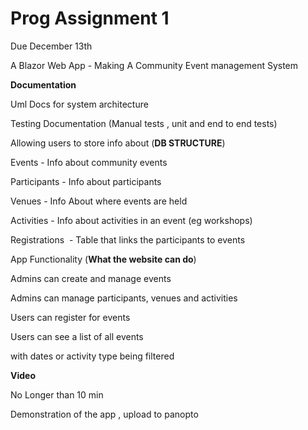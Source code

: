 # Prog Assignment 1
Due December 13th

A Blazor Web App - Making A Community Event management System

**Documentation**

Uml Docs for system architecture

Testing Documentation (Manual tests , unit and end to end tests)

Allowing users to store info about (**DB STRUCTURE**)

Events - Info about community events

Participants - Info about participants

Venues - Info About where events are held

Activities - Info about activities in an event (eg workshops)

Registrations  - Table that links the participants to events

App Functionality (**What the website can do**)

Admins can create and manage events

Admins can manage participants, venues and activities

Users can register for events

Users can see a list of all events 

with dates or activity type being filtered  

**Video**

No Longer than 10 min

Demonstration of the app , upload to panopto